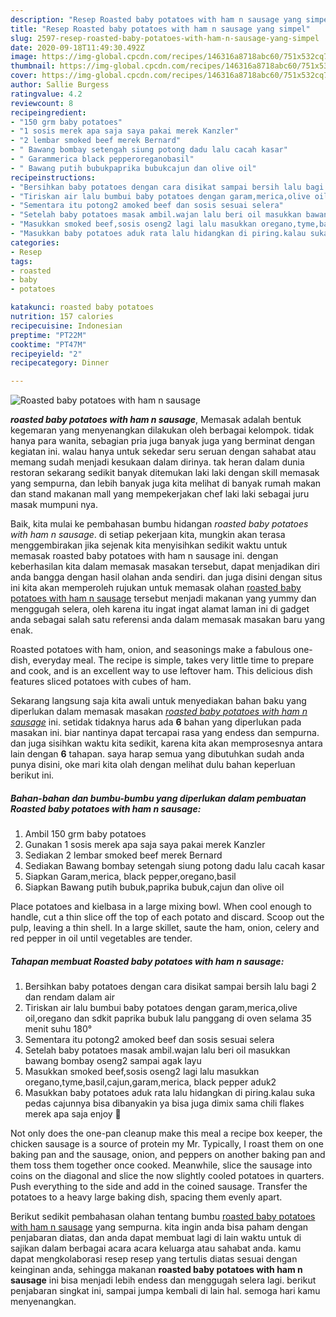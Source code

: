 ```yaml
---
description: "Resep Roasted baby potatoes with ham n sausage yang simpel"
title: "Resep Roasted baby potatoes with ham n sausage yang simpel"
slug: 2597-resep-roasted-baby-potatoes-with-ham-n-sausage-yang-simpel
date: 2020-09-18T11:49:30.492Z
image: https://img-global.cpcdn.com/recipes/146316a8718abc60/751x532cq70/roasted-baby-potatoes-with-ham-n-sausage-foto-resep-utama.jpg
thumbnail: https://img-global.cpcdn.com/recipes/146316a8718abc60/751x532cq70/roasted-baby-potatoes-with-ham-n-sausage-foto-resep-utama.jpg
cover: https://img-global.cpcdn.com/recipes/146316a8718abc60/751x532cq70/roasted-baby-potatoes-with-ham-n-sausage-foto-resep-utama.jpg
author: Sallie Burgess
ratingvalue: 4.2
reviewcount: 8
recipeingredient:
- "150 grm baby potatoes"
- "1 sosis merek apa saja saya pakai merek Kanzler"
- "2 lembar smoked beef merek Bernard"
- " Bawang bombay setengah siung potong dadu lalu cacah kasar"
- " Garammerica black pepperoreganobasil"
- " Bawang putih bubukpaprika bubukcajun dan olive oil"
recipeinstructions:
- "Bersihkan baby potatoes dengan cara disikat sampai bersih lalu bagi 2 dan rendam dalam air"
- "Tiriskan air lalu bumbui baby potatoes dengan garam,merica,olive oil,oregano dan sdkit paprika bubuk lalu panggang di oven selama 35 menit suhu 180°"
- "Sementara itu potong2 amoked beef dan sosis sesuai selera"
- "Setelah baby potatoes masak ambil.wajan lalu beri oil masukkan bawang bombay oseng2 sampai agak layu"
- "Masukkan smoked beef,sosis oseng2 lagi lalu masukkan oregano,tyme,basil,cajun,garam,merica, black pepper aduk2"
- "Masukkan baby potatoes aduk rata lalu hidangkan di piring.kalau suka pedas cajunnya bisa dibanyakin ya bisa juga dimix sama chili flakes merek apa saja enjoy 🤗"
categories:
- Resep
tags:
- roasted
- baby
- potatoes

katakunci: roasted baby potatoes 
nutrition: 157 calories
recipecuisine: Indonesian
preptime: "PT22M"
cooktime: "PT47M"
recipeyield: "2"
recipecategory: Dinner

---
```



![Roasted baby potatoes with ham n sausage](https://img-global.cpcdn.com/recipes/146316a8718abc60/751x532cq70/roasted-baby-potatoes-with-ham-n-sausage-foto-resep-utama.jpg)

<b><i>roasted baby potatoes with ham n sausage</i></b>, Memasak adalah bentuk kegemaran yang menyenangkan dilakukan oleh berbagai kelompok. tidak hanya para wanita, sebagian pria juga banyak juga yang berminat dengan kegiatan ini. walau hanya untuk sekedar seru seruan dengan sahabat atau memang sudah menjadi kesukaan dalam dirinya. tak heran dalam dunia restoran sekarang sedikit banyak ditemukan laki laki dengan skill memasak yang sempurna, dan lebih banyak juga kita melihat di banyak rumah makan dan stand makanan mall yang mempekerjakan chef laki laki sebagai juru masak mumpuni nya.

Baik, kita mulai ke pembahasan bumbu hidangan <i>roasted baby potatoes with ham n sausage</i>. di setiap pekerjaan kita, mungkin akan terasa menggembirakan jika sejenak kita menyisihkan sedikit waktu untuk memasak roasted baby potatoes with ham n sausage ini. dengan keberhasilan kita dalam memasak masakan tersebut, dapat menjadikan diri anda bangga dengan hasil olahan anda sendiri. dan juga disini dengan situs ini kita akan memperoleh rujukan untuk memasak olahan <u>roasted baby potatoes with ham n sausage</u> tersebut menjadi makanan yang yummy dan menggugah selera, oleh karena itu ingat ingat alamat laman ini di gadget anda sebagai salah satu referensi anda dalam memasak masakan baru yang enak.

Roasted potatoes with ham, onion, and seasonings make a fabulous one-dish, everyday meal. The recipe is simple, takes very little time to prepare and cook, and is an excellent way to use leftover ham. This delicious dish features sliced potatoes with cubes of ham.


Sekarang langsung saja kita awali untuk menyediakan bahan baku yang diperlukan dalam memasak masakan <u><i>roasted baby potatoes with ham n sausage</i></u> ini. setidak tidaknya harus ada <b>6</b> bahan yang diperlukan pada masakan ini. biar nantinya dapat tercapai rasa yang endess dan sempurna. dan juga sisihkan waktu kita sedikit, karena kita akan memprosesnya antara lain dengan <b>6</b> tahapan. saya harap semua yang dibutuhkan sudah anda punya disini, oke mari kita olah dengan melihat dulu bahan keperluan berikut ini.

<!--inarticleads1-->

##### Bahan-bahan dan bumbu-bumbu yang diperlukan dalam pembuatan Roasted baby potatoes with ham n sausage:

1. Ambil 150 grm baby potatoes
1. Gunakan 1 sosis merek apa saja saya pakai merek Kanzler
1. Sediakan 2 lembar smoked beef merek Bernard
1. Sediakan  Bawang bombay setengah siung potong dadu lalu cacah kasar
1. Siapkan  Garam,merica, black pepper,oregano,basil
1. Siapkan  Bawang putih bubuk,paprika bubuk,cajun dan olive oil


Place potatoes and kielbasa in a large mixing bowl. When cool enough to handle, cut a thin slice off the top of each potato and discard. Scoop out the pulp, leaving a thin shell. In a large skillet, saute the ham, onion, celery and red pepper in oil until vegetables are tender. 

<!--inarticleads2-->

##### Tahapan membuat Roasted baby potatoes with ham n sausage:

1. Bersihkan baby potatoes dengan cara disikat sampai bersih lalu bagi 2 dan rendam dalam air
1. Tiriskan air lalu bumbui baby potatoes dengan garam,merica,olive oil,oregano dan sdkit paprika bubuk lalu panggang di oven selama 35 menit suhu 180°
1. Sementara itu potong2 amoked beef dan sosis sesuai selera
1. Setelah baby potatoes masak ambil.wajan lalu beri oil masukkan bawang bombay oseng2 sampai agak layu
1. Masukkan smoked beef,sosis oseng2 lagi lalu masukkan oregano,tyme,basil,cajun,garam,merica, black pepper aduk2
1. Masukkan baby potatoes aduk rata lalu hidangkan di piring.kalau suka pedas cajunnya bisa dibanyakin ya bisa juga dimix sama chili flakes merek apa saja enjoy 🤗


Not only does the one-pan cleanup make this meal a recipe box keeper, the chicken sausage is a source of protein my Mr. Typically, I roast them on one baking pan and the sausage, onion, and peppers on another baking pan and them toss them together once cooked. Meanwhile, slice the sausage into coins on the diagonal and slice the now slightly cooled potatoes in quarters. Push everything to the side and add in the coined sausage. Transfer the potatoes to a heavy large baking dish, spacing them evenly apart. 

Berikut sedikit pembahasan olahan tentang bumbu <u>roasted baby potatoes with ham n sausage</u> yang sempurna. kita ingin anda bisa paham dengan penjabaran diatas, dan anda dapat membuat lagi di lain waktu untuk di sajikan dalam berbagai acara acara keluarga atau sahabat anda. kamu dapat mengkolaborasi resep resep yang tertulis diatas sesuai dengan keinginan anda, sehingga makanan <b>roasted baby potatoes with ham n sausage</b> ini bisa menjadi lebih endess dan menggugah selera lagi. berikut penjabaran singkat ini, sampai jumpa kembali di lain hal. semoga hari kamu menyenangkan.
